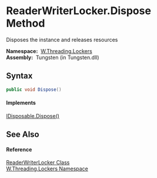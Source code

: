ReaderWriterLocker.Dispose Method
=================================
   Disposes the instance and releases resources

  **Namespace:**  [W.Threading.Lockers][1]  
  **Assembly:**  Tungsten (in Tungsten.dll)

Syntax
------

```csharp
public void Dispose()
```

#### Implements
[IDisposable.Dispose()][2]  


See Also
--------

#### Reference
[ReaderWriterLocker Class][3]  
[W.Threading.Lockers Namespace][1]  

[1]: ../README.md
[2]: http://msdn.microsoft.com/en-us/library/es4s3w1d
[3]: README.md